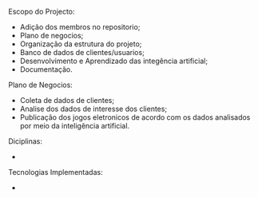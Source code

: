 Escopo do Projecto:

- Adição dos membros no repositorio;
- Plano de negocios;
- Organização da estrutura do projeto;
- Banco de dados de clientes/usuarios;
- Desenvolvimento e Aprendizado das integência artificial;
- Documentação.

Plano de Negocios:

- Coleta de dados de clientes;
- Analise dos dados de interesse dos clientes;
- Publicação dos jogos eletronicos de acordo com os dados analisados por meio da inteligência artificial.

Diciplinas:

-

Tecnologias Implementadas:

-
